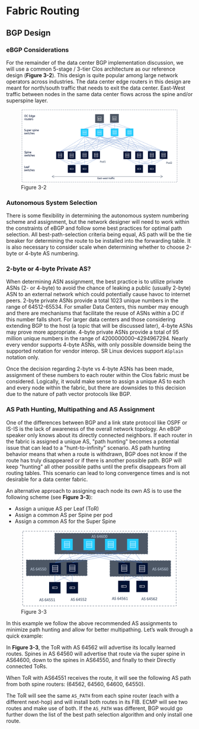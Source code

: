 # Fabric Routing

## BGP Design

### eBGP Considerations

For the remainder of the data center BGP implementation discussion, we will use a common 5-stage / 3-tier Clos architecture as our reference design (**Figure 3-2**).
This design is quite popular among large network operators across industries.
The data center edge routers in this design are meant for north/south traffic that needs to exit the data center.
East-West traffic between nodes in the same data center flows across the spine and/or superspine layer.

<figure>
  <img src="/_images/fig-03-02.png" width="600" />
  <figcaption>Figure 3-2</figcaption>
</figure>

### Autonomous System Selection

There is some flexibility in determining the autonomous system numbering scheme and assignment, but the network designer will need to work within the constraints of eBGP and follow some best practices for optimal path selection.
All best-path-selection criteria being equal, AS path will be the tie breaker for determining the route to be installed into the forwarding table.
It is also necessary to consider scale when determining whether to choose 2-byte or 4-byte AS numbering.

### 2-byte or 4-byte Private AS?

When determining ASN assignment, the best practice is to utilize private ASNs (2- or 4-byte) to avoid the chance of leaking a public (usually 2-byte) ASN to an external network which could potentially cause havoc to internet peers.
2-byte private ASNs provide a total 1023 unique numbers in the range of 64512-65534.
For smaller Data Centers, this number may enough and there are mechanisms that facilitate the reuse of ASNs within a DC if this number falls short.
For larger data centers and those considering extending BGP to the host (a topic that will be discussed later), 4-byte ASNs may prove more appropriate.
4-byte private ASNs provide a total of 95 million unique numbers in the range of 4200000000–4294967294.
Nearly every vendor supports 4-byte ASNs, with only possible downside being the supported notation for vendor interop.
SR Linux devices support `ASplain` notation only.

Once the decision regarding 2-byte vs 4-byte ASNs has been made, assignment of these numbers to each router within the Clos fabric must be considered.
Logically, it would make sense to assign a unique AS to each and every node within the fabric, but there are downsides to this decision due to the nature of path vector protocols like BGP. 

### AS Path Hunting, Multipathing and AS Assignment

One of the differences between BGP and a link state protocol like OSPF or IS-IS is the lack of awareness of the overall network topology.
An eBGP speaker only knows about its directly connected neighbors.
If each router in the fabric is assigned a unique AS, "path hunting" becomes a potential issue that can lead to a "hunt-to-infinity" scenario.
AS path hunting behavior means that when a route is withdrawn, BGP does not know if the route has truly disappeared or if there is another possible path.
BGP will keep "hunting" all other possible paths until the prefix disappears from all routing tables.
This scenario can lead to long convergence times and is not desirable for a data center fabric.

An alternative approach to assigning each node its own AS is to use the following scheme (see **Figure 3-3**):

* Assign a unique AS per Leaf (ToR)
* Assign a common AS per Spine per pod
* Assign a common AS for the Super Spine 

<figure>
  <img src="/_images/fig-03-03.png" width="600" />
  <figcaption>Figure 3-3</figcaption>
</figure>

In this example we follow the above recommended AS assignments to minimize path hunting and allow for better multipathing.
Let’s walk through a quick example:

In **Figure 3-3**, the ToR with AS 64562 will advertise its locally learned routes.
Spines in AS 64560 will advertise that route via the super spine in AS64600, down to the spines in AS64550, and finally to their Directly connected ToRs.  

When ToR with AS64551 receives the route, it will see the following AS path from both spine routers: (64562, 64560, 64600, 64550).

The ToR will see the same `AS_PATH` from each spine router (each with a different next-hop) and will install both routes in its FIB.
ECMP will see two routes and make use of both.
If the `AS_PATH` was different, BGP would go further down the list of the best path selection algorithm and only install one route.

